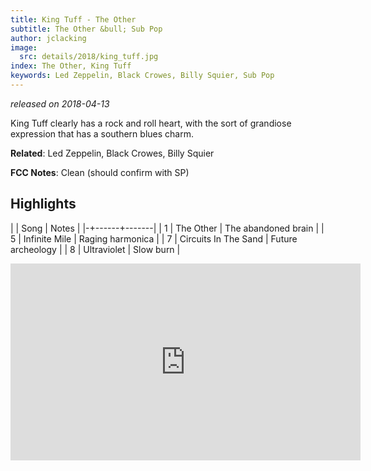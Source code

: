 ```yaml
---
title: King Tuff - The Other
subtitle: The Other &bull; Sub Pop
author: jclacking
image:
  src: details/2018/king_tuff.jpg
index: The Other, King Tuff
keywords: Led Zeppelin, Black Crowes, Billy Squier, Sub Pop
---
```

_released on 2018-04-13_

King Tuff clearly has a rock and roll heart, with the sort of grandiose expression that has a southern blues charm.

**Related**: Led Zeppelin, Black Crowes, Billy Squier

<!--more-->

**FCC Notes**: Clean (should confirm with SP)

## Highlights

| | Song | Notes |
|-+------+-------|
| 1 | The Other | The abandoned brain |
| 5 | Infinite Mile | Raging harmonica |
| 7 | Circuits In The Sand | Future archeology |
| 8 | Ultraviolet | Slow burn |

<div class="tlo-detail-video"><iframe width="560" height="315" src="https://www.youtube.com/embed/AVHMYQJBUs0" frameborder="0" allow="autoplay; encrypted-media" allowfullscreen></iframe></div>

